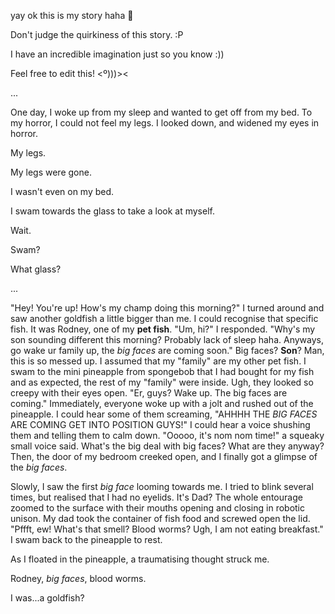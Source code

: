 yay ok this is my story haha 🐠

Don't judge the quirkiness of this story. :P

I have an incredible imagination just so you know :))

Feel free to edit this! <º)))><

...

One day, I woke up from my sleep and wanted to get off from my bed. To my horror, I could not feel my legs. I looked down, and widened my eyes in 
horror.

My legs.

My legs were gone.

I wasn't even on my bed.

I swam towards the glass to take a look at myself.

Wait.

Swam?

What glass?

...

"Hey! You're up! How's my champ doing this morning?" I turned around and saw another goldfish a little bigger than me. I could recognise that specific fish. It was Rodney, one of my **pet fish**. "Um, hi?" I responded. "Why's my son sounding different this morning? Probably lack of sleep haha. Anyways, go wake ur family up, the *big faces* are coming soon." Big faces? **Son**? Man, this is so messed up. I assumed that my "family" are my other pet fish. I swam to the mini pineapple from spongebob that I had bought for my fish and as expected, the rest of my "family" were inside. Ugh, they looked so creepy with their eyes open. "Er, guys? Wake up. The big faces are coming." Immediately, everyone woke up with a jolt and rushed out of the pineapple. I could hear some of them screaming, "AHHHH THE *BIG FACES* ARE COMING GET INTO POSITION GUYS!" I could hear a voice shushing them and telling them to calm down. "Ooooo, it's nom nom time!" a squeaky small voice said. What's the big deal with big faces? What are they anyway? Then, the door of my bedroom creeked open, and I finally got a glimpse of the *big faces*.

Slowly, I saw the first *big face* looming towards me. I tried to blink several times, but realised that I had no eyelids. It's Dad? The whole entourage zoomed to the surface with their mouths opening and closing in robotic unison. My dad took the container of fish food and screwed open the lid. "Pffft, ew! What's that smell? Blood worms? Ugh, I am not eating breakfast." I swam back to the pineapple to rest.

As I floated in the pineapple, a traumatising thought struck me. 

Rodney, *big faces*, blood worms.

I was...a goldfish?
